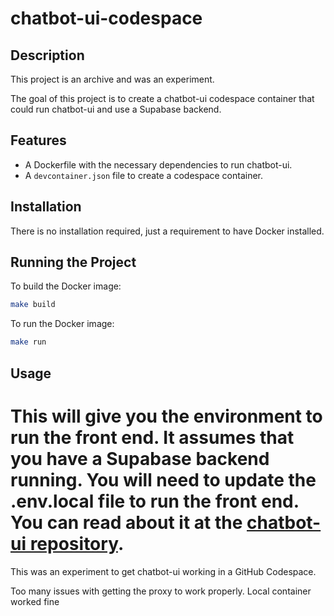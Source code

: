 # chatbot-ui-codespace

## Description
This project is an archive and was an experiment.

The goal of this project is to create a chatbot-ui codespace container that could run chatbot-ui and use a Supabase backend.

## Features
- A Dockerfile with the necessary dependencies to run chatbot-ui.
- A `devcontainer.json` file to create a codespace container.

## Installation
There is no installation required, just a requirement to have Docker installed.

## Running the Project
To build the Docker image:
```sh
make build
```
To run the Docker image:
```sh
make run
```
## Usage
This will give you the environment to run the front end. It assumes that you have a Supabase backend running. You will need to update the .env.local file to run the front end. You can read about it at the [chatbot-ui repository](https://github.com/mckaywrigley/chatbot-ui).
=======
This was an experiment to get chatbot-ui working in a GitHub Codespace. 

Too many issues with getting the proxy to work properly. Local container worked fine 